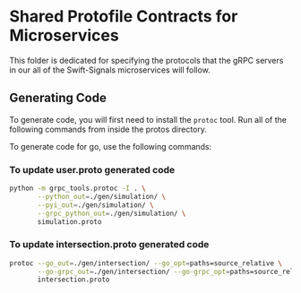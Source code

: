 # Shared Protofile Contracts for Microservices
This folder is dedicated for specifying the protocols that the gRPC servers in our all of the Swift-Signals microservices will follow.

## Generating Code
To generate code, you will first need to install the `protoc` tool.
Run all of the following commands from inside the protos directory.

To generate code for go, use the following commands:

### To update user.proto generated code
```bash
python -m grpc_tools.protoc -I . \
       --python_out=./gen/simulation/ \
       --pyi_out=./gen/simulation/ \
       --grpc_python_out=./gen/simulation/ \
       simulation.proto
```

### To update intersection.proto generated code
```bash
protoc --go_out=./gen/intersection/ --go_opt=paths=source_relative \
       --go-grpc_out=./gen/intersection/ --go-grpc_opt=paths=source_relative \
       intersection.proto
```
